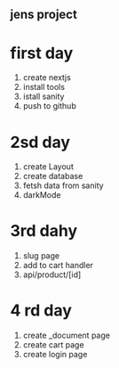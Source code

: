 ## jens project 


# first day 
1. create nextjs 
2. install tools 
3. istall  sanity
4. push to github
# 2sd day
1. create Layout
2. create database
3. fetsh data from sanity
4. darkMode
# 3rd dahy
1. slug page 
2. add to cart handler
3. api/product/[id]
# 4 rd day
1. create _document page
2. create cart page
3. create login page 